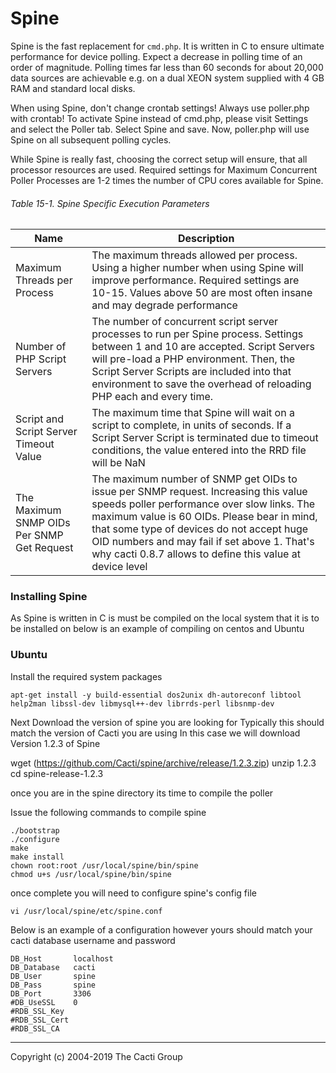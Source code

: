 # Spine

Spine is the fast replacement for `cmd.php`. It is written in C to ensure
ultimate performance for device polling. Expect a decrease in polling time of
an order of magnitude. Polling times far less than 60 seconds for about 20,000
data sources are achievable e.g. on a dual XEON system supplied with 4 GB RAM
and standard local disks.

When using Spine, don't change crontab settings! Always use poller.php with
crontab! To activate Spine instead of cmd.php, please visit Settings and select
the Poller tab. Select Spine and save. Now, poller.php will use Spine on all
subsequent polling cycles.

While Spine is really fast, choosing the correct setup will ensure, that all
processor resources are used. Required settings for Maximum Concurrent Poller
Processes are 1-2 times the number of CPU cores available for Spine.

###### Table 15-1. Spine Specific Execution Parameters

Name | Description
--- | ---
Maximum Threads per Process | The maximum threads allowed per process. Using a higher number when using Spine will improve performance. Required settings are 10-15. Values above 50 are most often insane and may degrade performance
Number of PHP Script Servers | The number of concurrent script server processes to run per Spine process. Settings between 1 and 10 are accepted. Script Servers will pre-load a PHP environment. Then, the Script Server Scripts are included into that environment to save the overhead of reloading PHP each and every time.
Script and Script Server Timeout Value | The maximum time that Spine will wait on a script to complete, in units of seconds. If a Script Server Script is terminated due to timeout conditions, the value entered into the RRD file will be NaN
The Maximum SNMP OIDs Per SNMP Get Request | The maximum number of SNMP get OIDs to issue per SNMP request. Increasing this value speeds poller performance over slow links. The maximum value is 60 OIDs. Please bear in mind, that some type of devices do not accept huge OID numbers and may fail if set above 1. That's why cacti 0.8.7 allows to define this value at device level

### Installing Spine 

As Spine is written in C is must be compiled on the local system that it is to be installed on  below is an example of compiling on centos and Ubuntu 

### Ubuntu 

Install the required system packages 

```console
apt-get install -y build-essential dos2unix dh-autoreconf libtool help2man libssl-dev libmysql++-dev librrds-perl libsnmp-dev
```

Next Download the version of spine you are looking for Typically this should match the version of Cacti you are using
In this case we will download Version 1.2.3 of Spine

wget (https://github.com/Cacti/spine/archive/release/1.2.3.zip)
unzip 1.2.3
cd spine-release-1.2.3

once you are in the spine directory its time to compile the poller 

Issue the following commands to compile spine

```Console
./bootstrap
./configure
make
make install
chown root:root /usr/local/spine/bin/spine
chmod u+s /usr/local/spine/bin/spine
```

once complete you will need to configure spine's config file 

```console
vi /usr/local/spine/etc/spine.conf
```

Below is an example of a configuration however yours should match your cacti database username and password

```console
DB_Host       localhost
DB_Database   cacti
DB_User       spine
DB_Pass       spine
DB_Port       3306
#DB_UseSSL    0
#RDB_SSL_Key
#RDB_SSL_Cert
#RDB_SSL_CA
```

---
Copyright (c) 2004-2019 The Cacti Group

